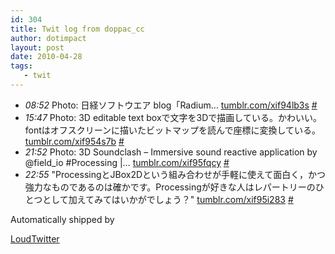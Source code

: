 ```yaml
---
id: 304
title: Twit log from doppac_cc
author: dotimpact
layout: post
date: 2010-04-28
tags:
   - twit
---
```

<ul class="loudtwitter">
  <li>
    <em>08:52</em> Photo: 日経ソフトウエア blog「Radium&#8230; <a href="http://tumblr.com/xif94lb3s">tumblr.com/xif94lb3s</a> <a href="http://twitter.com/doppac_cc/statuses/12912716140">#</a>
  </li>
  <li>
    <em>15:47</em> Photo: 3D editable text boxで文字を3Dで描画している。かわいい。 fontはオフスクリーンに描いたビットマップを読んで座標に変換している。 <a href="http://tumblr.com/xif954s7b">tumblr.com/xif954s7b</a> <a href="http://twitter.com/doppac_cc/statuses/12931308211">#</a>
  </li>
  <li>
    <em>21:52</em> Photo: 3D Soundclash &#8211; Immersive sound reactive application by @field_io #Processing |&#8230; <a href="http://tumblr.com/xif95fqcy">tumblr.com/xif95fqcy</a> <a href="http://twitter.com/doppac_cc/statuses/12943400359">#</a>
  </li>
  <li>
    <em>22:55</em> "ProcessingとJBox2Dという組み合わせが手軽に使えて面白く，かつ強力なものであるのは確かです。Processingが好きな人はレパートリーのひとつとして加えてみてはいかがでしょう？" <a href="http://tumblr.com/xif95i283">tumblr.com/xif95i283</a> <a href="http://twitter.com/doppac_cc/statuses/12946318501">#</a>
  </li>
</ul>Automatically shipped by 

[LoudTwitter][1]

 [1]: http://www.loudtwitter.com
